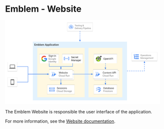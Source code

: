 # Emblem - Website

![Emblem Application architecture diagram](../docs/images/application.png)

The Emblem Website is responsible the user interface of the application.

For more information, see the [Website documentation](../docs/website.md).


